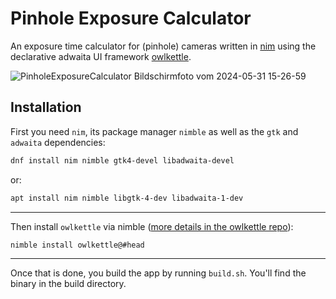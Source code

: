 # Pinhole Exposure Calculator

An exposure time calculator for (pinhole) cameras written in [nim](https://nim-lang.org/) using the declarative adwaita UI framework [owlkettle](https://can-lehmann.github.io/owlkettle/README.html).

![PinholeExposureCalculator Bildschirmfoto vom 2024-05-31 15-26-59](https://github.com/nylki/Pinhole-Exposure-Calculator/assets/1710598/14acc4fc-8e0d-41fb-b633-057d0e8e2c8e)



## Installation

First you need `nim`, its package manager `nimble` as well as the `gtk` and `adwaita` dependencies:

```.sh
dnf install nim nimble gtk4-devel libadwaita-devel
```

or:

```.sh
apt install nim nimble libgtk-4-dev libadwaita-1-dev
```

-------------------------

Then install `owlkettle` via nimble ([more details in the owlkettle repo](https://can-lehmann.github.io/owlkettle/docs/installation.html)):

```.sh
nimble install owlkettle@#head
```

-------------------------

Once that is done, you build the app by running `build.sh`. You'll find the binary in the build directory.
